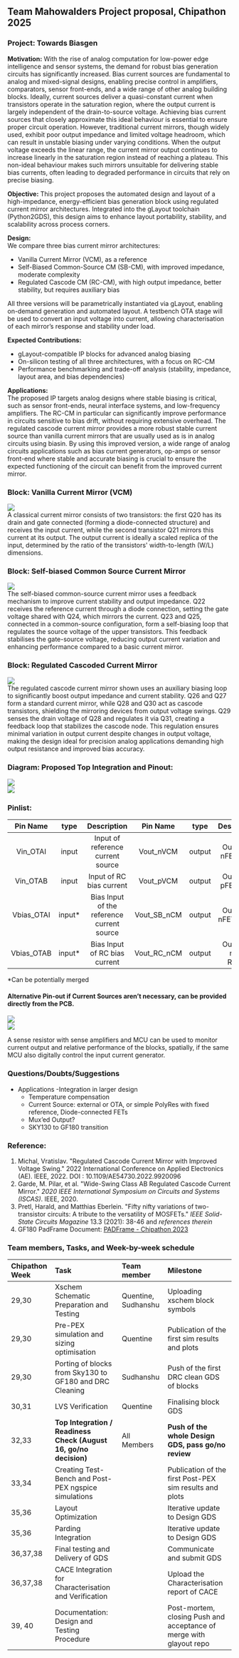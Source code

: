 ## Team Mahowalders Project proposal, Chipathon 2025
### Project: Towards Biasgen

**Motivation:** With the rise of analog computation for low-power edge intelligence and sensor systems, the demand for robust bias generation circuits has significantly increased. Bias current sources are fundamental to analog and mixed-signal designs, enabling precise control in amplifiers, comparators, sensor front-ends, and a wide range of other analog building blocks. Ideally, current sources deliver a quasi-constant current when transistors operate in the saturation region, where the output current is largely independent of the drain-to-source voltage. Achieving bias current sources that closely approximate this ideal behaviour is essential to ensure proper circuit operation. However, traditional current mirrors, though widely used, exhibit poor output impedance and limited voltage headroom, which can result in unstable biasing under varying conditions. When the output voltage exceeds the linear range, the current mirror output continues to increase linearly in the saturation region instead of reaching a plateau. This non-ideal behaviour makes such mirrors unsuitable for delivering stable bias currents, often leading to degraded performance in circuits that rely on precise biasing.

**Objective:** This project proposes the automated design and layout of a high-impedance, energy-efficient bias generation block using regulated current mirror architectures. Integrated into the gLayout toolchain (Python2GDS), this design aims to enhance layout portability, stability, and scalability across process corners.

**Design:**  
We compare three bias current mirror architectures: 

* Vanilla Current Mirror (VCM), as a reference  
* Self-Biased Common-Source CM (SB-CM), with improved impedance, moderate complexity  
* Regulated Cascode CM (RC-CM), with high output impedance, better stability, but requires auxiliary bias

All three versions will be parametrically instantiated via gLayout, enabling on-demand generation and automated layout. A testbench OTA stage will be used to convert an input voltage into current, allowing characterisation of each mirror’s response and stability under load.

**Expected Contributions:** 

* gLayout-compatible IP blocks for advanced analog biasing  
* On-silicon testing of all three architectures, with a focus on RC-CM  
* Performance benchmarking and trade-off analysis (stability, impedance, layout area, and bias dependencies)

**Applications:**  
The proposed IP targets analog designs where stable biasing is critical, such as sensor front-ends, neural interface systems, and low-frequency amplifiers. The RC-CM in particular can significantly improve performance in circuits sensitive to bias drift, without requiring extensive overhead. The regulated cascode current mirror provides a more robust stable current source than vanilla current mirrors that are usually used as is in analog circuits using biasin. By using this improved version, a wide range of analog circuits applications such as bias current generators, op-amps or sensor front-end where stable and accurate biasing is crucial to ensure the expected functioning of the circuit can benefit from the improved current mirror.

### **Block: Vanilla Current Mirror (VCM)**  
![](./_images/1.png)  
A classical current mirror consists of two transistors: the first Q20 has its drain and gate connected (forming a diode-connected structure) and receives the input current, while the second transistor Q21 mirrors this current at its output. The output current is ideally a scaled replica of the input, determined by the ratio of the transistors' width-to-length (W/L) dimensions.

### **Block: Self-biased Common Source Current Mirror**  
![](./_images/2.png)  
The self-biased common-source current mirror uses a feedback mechanism to improve current stability and output impedance. Q22 receives the reference current through a diode connection, setting the gate voltage shared with Q24, which mirrors the current. Q23 and Q25, connected in a common-source configuration, form a self-biasing loop that regulates the source voltage of the upper transistors. This feedback stabilises the gate-source voltage, reducing output current variation and enhancing performance compared to a basic current mirror.

### **Block: Regulated Cascoded Current Mirror**  
![](./_images/3.png)  
The regulated cascode current mirror shown uses an auxiliary biasing loop to significantly boost output impedance and current stability. Q26 and Q27 form a standard current mirror, while Q28 and Q30 act as cascode transistors, shielding the mirroring devices from output voltage swings. Q29 senses the drain voltage of Q28 and regulates it via Q31, creating a feedback loop that stabilizes the cascode node. This regulation ensures minimal variation in output current despite changes in output voltage, making the design ideal for precision analog applications demanding high output resistance and improved bias accuracy.

### **Diagram: Proposed Top Integration and Pinout:**   
![](./_images/4.png)  
![](./_images/5.png)  

### **Pinlist:**

| Pin Name | type | Description | Pin Name | type | Description |
| :---: | :---: | :---: | :---: | :---: | :---: |
| Vin\_OTAI | input | Input of reference current source | Vout\_nVCM | output | Output of nFET VCM |
| Vin\_OTAB | input |  Input of RC bias current  | Vout\_pVCM | output | Output of pFET VCM |
| Vbias\_OTAI | input\* | Bias Input of the reference current source | Vout\_SB\_nCM | output | Output of nFET SBCM |
| Vbias\_OTAB | input\* | Bias Input of RC bias current  | Vout\_RC\_nCM | output | Output of nFET RCCM |

\*Can be potentially merged

#### Alternative Pin-out if Current Sources aren’t necessary, can be provided directly from the PCB.   

![](./_images/6_1.png)  
![](./_images/6_2.png)  

A sense resistor with sense amplifiers and MCU can be used to monitor current output and relative performance of the blocks, spatially, if the same MCU also digitally control the input current generator.

### Questions/Doubts/Suggestions

* Applications \-Integration in larger design  
  * Temperature compensation  
  * Current Source: external or OTA, or simple PolyRes with fixed reference, Diode-connected FETs   
  * Mux’ed Output?   
  * SKY130 to GF180 transition 

### Reference:

1. Michal, Vratislav. "Regulated Cascode Current Mirror with Improved Voltage Swing." 2022 International Conference on Applied Electronics (AE). IEEE, 2022\. DOI : 10.1109/AE54730.2022.9920096  
2. Garde, M. Pilar, et al. "Wide-Swing Class AB Regulated Cascode Current Mirror." *2020 IEEE International Symposium on Circuits and Systems (ISCAS)*. IEEE, 2020\.  
3. Pretl, Harald, and Matthias Eberlein. "Fifty nifty variations of two-transistor circuits: A tribute to the versatility of MOSFETs." *IEEE Solid-State Circuits Magazine* 13.3 (2021): 38-46 and *references therein*  
4. GF180 PadFrame Document: [PADFrame \- Chipathon 2023](https://docs.google.com/presentation/d/12w4WBoleFAE4UePdoUf-bxsZR_BttwY3wknBPPJrEHE/edit?usp=sharing)

### **Team members, Tasks, and Week-by-week schedule**

| Chipathon Week | Task | Team member | Milestone |
| :---- | :---- | :---- | :---- |
| 29,30 | Xschem Schematic Preparation and Testing  | Quentine, Sudhanshu | Uploading xschem block symbols  |
| 29,30 | Pre-PEX  simulation and sizing optimisation | Quentine | Publication of the first sim results and plots |
| 29,30 | Porting of blocks from Sky130 to GF180 and DRC Cleaning | Sudhanshu  | Push of the first DRC clean GDS of blocks |
| 30,31 | LVS Verification | Quentine  | Finalising block GDS |
| 32,33 | **Top Integration / Readiness Check  (August 16, go/no decision)** |  All Members | **Push of the whole Design GDS, pass go/no review** |
| 33,34 | Creating Test-Bench and Post-PEX ngspice simulations |  | Publication of the first Post-PEX sim results and plots |
| 35,36 | Layout Optimization |  | Iterative update to Design GDS |
| 35,36 | Parding Integration |  | Iterative update to Design GDS |
| 36,37,38 | Final testing and Delivery of GDS |  | Communicate and submit GDS |
| 36,37,38 | CACE Integration for Characterisation and Verification |  | Upload the Characterisation report of CACE |
| 39, 40 | Documentation: Design and Testing Procedure |  | Post-mortem, closing Push and acceptance of merge with glayout repo |